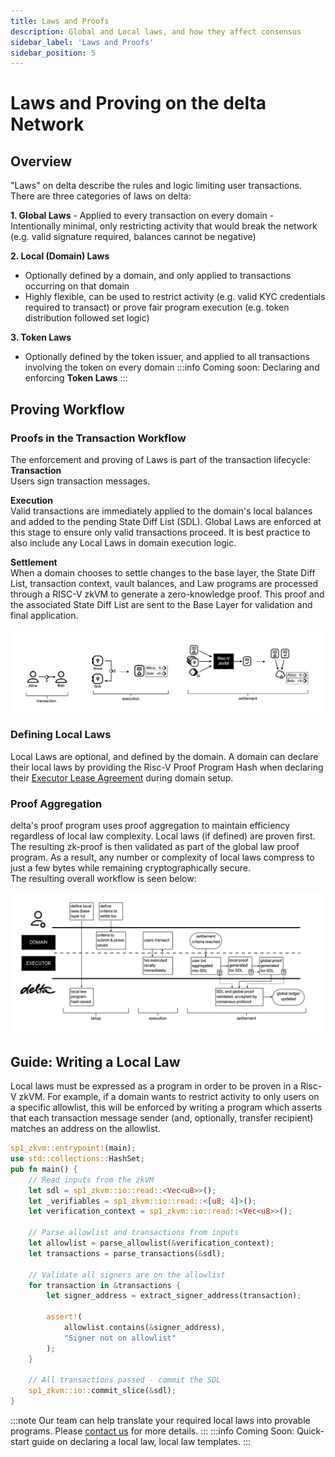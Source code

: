 ```yaml
---
title: Laws and Proofs
description: Global and Local laws, and how they affect consensus
sidebar_label: 'Laws and Proofs'
sidebar_position: 5
---
```


# Laws and Proving on the delta Network

## Overview
"Laws" on delta describe the rules and logic limiting user transactions. There are three categories of laws on delta:

**1. Global Laws**
    - Applied to every transaction on every domain
    - Intentionally minimal, only restricting activity that would break the network (e.g. valid signature required, balances cannot be negative)

**2. Local (Domain) Laws**
- Optionally defined by a domain, and only applied to transactions occurring on that domain
- Highly flexible, can be used to restrict activity (e.g. valid KYC credentials required to transact) or prove fair program execution (e.g. token distribution followed set logic)

**3. Token Laws**
- Optionally defined by the token issuer, and applied to all transactions involving the token on every domain
:::info
Coming soon: Declaring and enforcing **Token Laws**
:::

## Proving Workflow

### Proofs in the Transaction Workflow
The enforcement and proving of Laws is part of the transaction lifecycle:<br />
**Transaction**<br />
Users sign transaction messages.

**Execution**<br />
Valid transactions are immediately applied to the domain's local balances and added to the pending State Diff List (SDL). Global Laws are enforced at this stage to ensure only valid transactions proceed. It is best practice to also include any Local Laws in domain execution logic.

**Settlement**<br />
When a domain chooses to settle changes to the base layer, the State Diff List, transaction context, vault balances, and Law programs are processed through a RISC-V zkVM to generate a zero-knowledge proof. This proof and the associated State Diff List are sent to the Base Layer for validation and final application.

![transaction_workflow.png](/img/transaction_workflow.png)
 
### Defining Local Laws
Local Laws are optional, and defined by the domain. A domain can declare their local laws by providing the Risc-V Proof Program Hash when declaring their [Executor Lease Agreement](/docs/docs/background/glossary#ela) during domain setup.

### Proof Aggregation
delta's proof program uses proof aggregation to maintain efficiency regardless of local law complexity. Local laws (if defined) are proven first. The resulting zk-proof is then validated as part of the global law proof program. As a result, any number or complexity of local laws compress to just a few bytes while remaining cryptographically secure. <br />
The resulting overall workflow is seen below:

![transaction_proving_workflow.png](/img/transaction_proving_workflow.png)

## Guide: Writing a Local Law
Local laws must be expressed as a program in order to be proven in a Risc-V zkVM. For example, if a domain wants to restrict activity to only users on a specific allowlist, this will be enforced by writing a program which asserts that each transaction message sender (and, optionally, transfer recipient) matches an address on the allowlist.


```rust title="Example code (for illustative purposes only): Enforce AllowList"
sp1_zkvm::entrypoint!(main);
use std::collections::HashSet;
pub fn main() {
    // Read inputs from the zkVM
    let sdl = sp1_zkvm::io::read::<Vec<u8>>();
    let _verifiables = sp1_zkvm::io::read::<[u8; 4]>();
    let verification_context = sp1_zkvm::io::read::<Vec<u8>>();

    // Parse allowlist and transactions from inputs
    let allowlist = parse_allowlist(&verification_context);
    let transactions = parse_transactions(&sdl);
    
    // Validate all signers are on the allowlist
    for transaction in &transactions {
        let signer_address = extract_signer_address(transaction);
        
        assert!(
            allowlist.contains(&signer_address),
            "Signer not on allowlist"
        );
    }

    // All transactions passed - commit the SDL
    sp1_zkvm::io::commit_slice(&sdl);
}
```
:::note
Our team can help translate your required local laws into provable programs. Please [contact us](/docs/docs/building/request-sdk-access) for more details.
:::
:::info
Coming Soon: Quick-start guide on declaring a local law, local law templates.
:::
